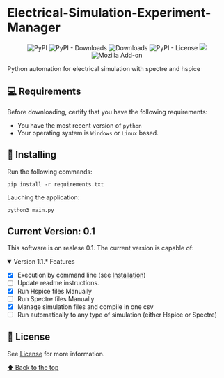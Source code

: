 # Electrical-Simulation-Experiment-Manager

<div align="center">

![PyPI](https://img.shields.io/pypi/v/customtkinter)
![PyPI - Downloads](https://img.shields.io/pypi/dm/customtkinter?color=green&label=downloads)
![Downloads](https://static.pepy.tech/personalized-badge/customtkinter?period=total&units=international_system&left_color=grey&right_color=green&left_text=downloads)
![PyPI - License](https://img.shields.io/pypi/l/customtkinter)
![](https://tokei.rs/b1/github/tomschimansky/customtkinter)
![Mozilla Add-on](https://img.shields.io/amo/dw/teste)
</div>

Python automation for electrical simulation with spectre and hspice

## 💻 Requirements

Before downloading, certify that you have the following requirements:
* You have the most recent version of `python`
* Your operating system is `Windows` or `Linux` based.

## 🚀 Installing

Run the following commands:

```
pip install -r requirements.txt
```

Lauching the application:

```
python3 main.py
```
## Current Version: 0.1

This software is on realese 0.1. The current version is capable of:

<details open>
<summary>Version 1.1.* Features</summary>

- [x] Execution by command line (see [Installation](#🚀-Installing-SaveIt:-Personal-Video-Logger))
- [ ] Update readme instructions.
- [x] Run Hspice files Manually
- [ ] Run Spectre files Manually
- [x] Manage simulation files and compile in one csv
- [ ] Run automatically to any type of simulation (either Hspice or Spectre)  
  
</details>


## 📝 License

See [License](LICENSE) for more information.

[⬆ Back to the top](#SaveIt:-Personal-Video-Logger)<br>


